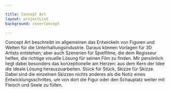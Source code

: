 ```yaml
---

title: Concept Art
layout: projectList
background: coverConcept

---
```


Concept Art beschreibt im allgemeinen das Entwickeln von Figuren und Welten für die Unterhaltungsindustrie. Daraus können Vorlagen für 3D Artists entstehen; aber auch Szenerien für Spielfilme, die dem Regisseur helfen, die richtige visuelle Lösung für seinen Film zu finden.
Mir persönlich liegt dabei besonders das konzeptionelle am Herzen: aus dem Kern der Idee die ideale Lösung herauszuarbeiten. Stück für Stück, Skizze für Skizze. Dabei sind die einzelnen Skizzen nichts anderes als die Notiz eines Entwicklungsschrittes, um von dort die Figur oder den Schauplatz weiter mit Fleisch und Seele zu füllen.
